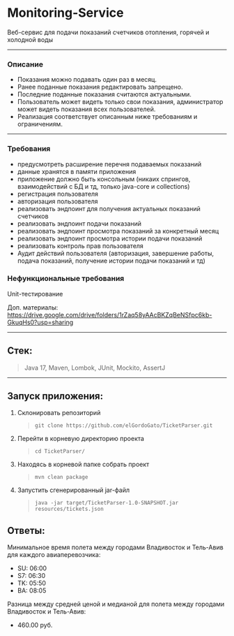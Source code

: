 # Monitoring-Service

Веб-сервис для подачи показаний счетчиков отопления, горячей и холодной воды

---

### Описание

- Показания можно подавать один раз в месяц.
- Ранее поданные показания редактировать запрещено.
- Последние поданные показания считаются актуальными.
- Пользователь может видеть только свои показания, администратор может видеть показания всех пользователей.
- Реализация соответствует описанным ниже требованиям и ограничениям.

---

### Требования

- предусмотреть расширение перечня подаваемых показаний
- данные хранятся в памяти приложения
- приложение должно быть консольным (никаих спрингов, взаимодействий с БД и тд, только java-core и collections)
- регистрация пользователя
- авторизация пользователя
- реализовать эндпоинт для получения актуальных показаний счетчиков
- реализовать эндпоинт подачи показаний
- реализовать эндпоинт просмотра показаний за конкретный месяц
- реализовать эндпоинт просмотра истории подачи показаний
- реализовать контроль прав пользователя
- Аудит действий пользователя (авторизация, завершение работы, подача показаний, получение истории подачи показаний и
  тд)

### Нефункциональные требования

Unit-тестирование

Доп. материалы: https://drive.google.com/drive/folders/1rZaq58yAAcBKZqBeNSfpc6kb-GkuqHs0?usp=sharing

---

## Стек:

> Java 17, Maven, Lombok, JUnit, Mockito, AssertJ

---

## Запуск приложения:

1) Склонировать репозиторий
   > `git clone https://github.com/elGordoGato/TicketParser.git`

2) Перейти в корневую директорию проекта
   > `cd TicketParser/`

3) Находясь в корневой папке собрать проект
   > `mvn clean package`
4) Запустить сгенерированный jar-файл
   > `java -jar target/TicketParser-1.0-SNAPSHOT.jar resources/tickets.json`

## Ответы:

Минимальное время полета между городами Владивосток и Тель-Авив для каждого авиаперевозчика:

- SU: 06:00
- S7: 06:30
- TK: 05:50
- BA: 08:05

Разница между средней ценой и медианой для полета между городами Владивосток и Тель-Авив:

- 460.00 руб.